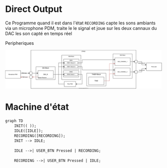 <h1> Direct Output </h1>

Ce Programme quand il est dans l'état `RECORDING` capte les sons ambiants via un microphone PDM, traite le le signal et joue sur les deux cannaux du DAC les son capté en temps réel

Peripheriques

<img src="../../00_Documentation/imgs/03_Embedding/direct_output/block_diagram.svg" alt="Block Diagram">

# Machine d'état
```mermaid
graph TD
    INIT(( ));
    IDLE([IDLE]);
    RECORDING([RECORDING]);
    INIT --> IDLE;

    IDLE -->| USER_BTN Pressed | RECORDING;

    RECORDING -->| USER_BTN Pressed | IDLE;

```
